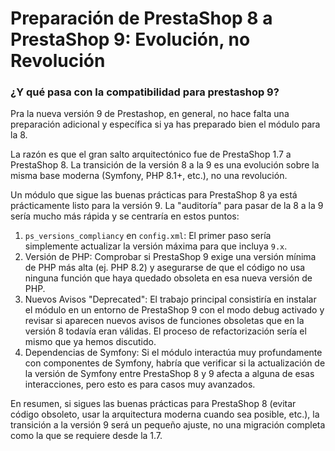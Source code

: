 # Preparación de PrestaShop 8 a PrestaShop 9: Evolución, no Revolución

### ¿Y qué pasa con la compatibilidad para prestashop 9?

Pra la nueva versión 9 de Prestashop, en general, no hace falta una preparación adicional y específica si ya has preparado bien el módulo para la 8.

La razón es que el gran salto arquitectónico fue de PrestaShop 1.7 a PrestaShop 8. La transición de la versión 8 a la 9 es una evolución sobre la misma base moderna (Symfony, PHP 8.1+, etc.), no una revolución.

Un módulo que sigue las buenas prácticas para PrestaShop 8 ya está prácticamente listo para la versión 9. La "auditoría" para pasar de la 8 a la 9 sería mucho más rápida y se centraría en estos puntos:

1. `ps_versions_compliancy` en `config.xml`: El primer paso sería simplemente actualizar la versión máxima para que incluya `9.x`.
2. Versión de PHP: Comprobar si PrestaShop 9 exige una versión mínima de PHP más alta (ej. PHP 8.2) y asegurarse de que el código no usa ninguna función que haya quedado obsoleta en esa nueva versión de PHP.
3. Nuevos Avisos "Deprecated": El trabajo principal consistiría en instalar el módulo en un entorno de PrestaShop 9 con el modo debug activado y revisar si aparecen nuevos avisos de funciones obsoletas que en la versión 8 todavía eran válidas. El proceso de refactorización sería el mismo que ya hemos discutido.
4. Dependencias de Symfony: Si el módulo interactúa muy profundamente con componentes de Symfony, habría que verificar si la actualización de la versión de Symfony entre PrestaShop 8 y 9 afecta a alguna de esas interacciones, pero esto es para casos muy avanzados.

En resumen, si sigues las buenas prácticas para PrestaShop 8 (evitar código obsoleto, usar la arquitectura moderna cuando sea posible, etc.), la transición a la versión 9 será un pequeño ajuste, no una migración completa como la que se requiere desde la 1.7.
